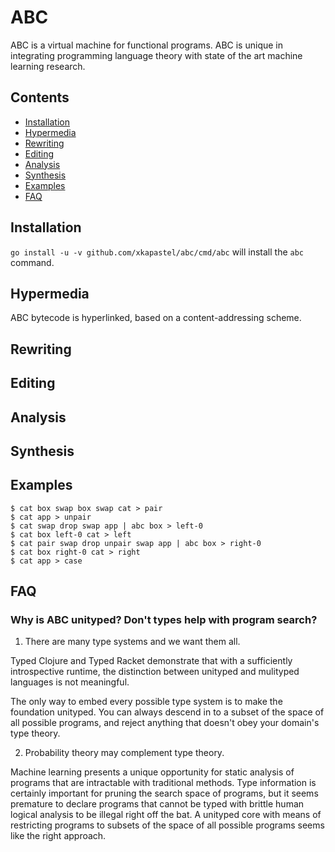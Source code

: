 # ABC
ABC is a virtual machine for functional programs. ABC is unique in
integrating programming language theory with state of the art machine
learning research.

## Contents
- [Installation](#installation)
- [Hypermedia](#hypermedia)
- [Rewriting](#rewriting)
- [Editing](#editing)
- [Analysis](#analysis)
- [Synthesis](#synthesis)
- [Examples](#examples)
- [FAQ](#faq)

## Installation
`go install -u -v github.com/xkapastel/abc/cmd/abc` will install the
`abc` command.

## Hypermedia
ABC bytecode is hyperlinked, based on a content-addressing scheme.

## Rewriting

## Editing

## Analysis

## Synthesis

## Examples

```
$ cat box swap box swap cat > pair
$ cat app > unpair
$ cat swap drop swap app | abc box > left-0
$ cat box left-0 cat > left
$ cat pair swap drop unpair swap app | abc box > right-0
$ cat box right-0 cat > right
$ cat app > case
```

## FAQ
### Why is ABC unityped? Don't types help with program search?
1. There are many type systems and we want them all.

Typed Clojure and Typed Racket demonstrate that with a sufficiently
introspective runtime, the distinction between unityped and mulityped
languages is not meaningful.

The only way to embed every possible type system is to make the
foundation unityped. You can always descend in to a subset of the
space of all possible programs, and reject anything that doesn't obey
your domain's type theory.

2. Probability theory may complement type theory.

Machine learning presents a unique opportunity for static analysis of
programs that are intractable with traditional methods. Type
information is certainly important for pruning the search space of
programs, but it seems premature to declare programs that cannot be
typed with brittle human logical analysis to be illegal right off the
bat. A unityped core with means of restricting programs to subsets of
the space of all possible programs seems like the right approach.
